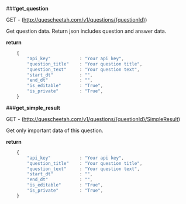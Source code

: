 ###**get_question**


GET - (http://quescheetah.com/v1/questions/{questionId})

Get question data. Return json includes question and answer data.


**return**
```javascript 
    {
        "api_key"           : "Your api key",
        "question_title"    : "Your question title",
        "question_text"     : "Your question text",
        "start_dt"          : "",                   
        "end_dt"            : "",                   
        "is_editable"       : "True",               
        "is_private"        : "True",           
    }
```


###**get_simple_result**


GET - (http://quescheetah.com/v1/questions/{questionId}/SimpleResult)

Get only important data of this question.


**return**
```javascript 
    {
        "api_key"           : "Your api key",
        "question_title"    : "Your question title",
        "question_text"     : "Your question text",
        "start_dt"          : "",                   
        "end_dt"            : "",                   
        "is_editable"       : "True",               
        "is_private"        : "True",           
    }
```